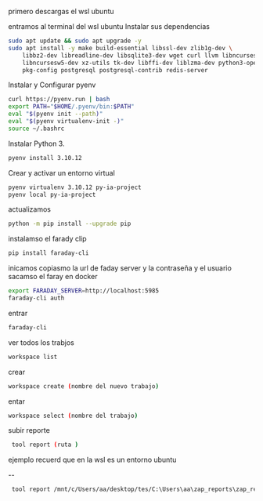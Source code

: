 primero descargas el wsl ubuntu


entramos al terminal del wsl ubuntu 
 Instalar sus  dependencias
```bash
sudo apt update && sudo apt upgrade -y
sudo apt install -y make build-essential libssl-dev zlib1g-dev \
    libbz2-dev libreadline-dev libsqlite3-dev wget curl llvm libncurses5-dev \
    libncursesw5-dev xz-utils tk-dev libffi-dev liblzma-dev python3-openssl \
    pkg-config postgresql postgresql-contrib redis-server

```

Instalar y Configurar pyenv

```bash
curl https://pyenv.run | bash
export PATH="$HOME/.pyenv/bin:$PATH"
eval "$(pyenv init --path)"
eval "$(pyenv virtualenv-init -)"
source ~/.bashrc
```
Instalar Python 3.

```bash
pyenv install 3.10.12
```

Crear y activar un entorno virtual

```bash
pyenv virtualenv 3.10.12 py-ia-project
pyenv local py-ia-project
```
actualizamos
```bash
python -m pip install --upgrade pip
```
instalamso el farady clip
```bash
pip install faraday-cli
```
inicamos copiasmo la url de faday server y la contraseña y el usuario sacamso el faray en docker
```bash
export FARADAY_SERVER=http://localhost:5985
faraday-cli auth
```
entrar
```bash
faraday-cli
```


ver todos los trabjos 
```bash
workspace list
```

crear 
```bash
workspace create (nombre del nuevo trabajo)
```

entar 
```bash
workspace select (nombre del trabajo)
```

subir reporte 
```bash
 tool report (ruta )
```
ejemplo recuerd que en la wsl es un entorno ubuntu  


--
```bash
 tool report /mnt/c/Users/aa/desktop/tes/C:\Users\aa\zap_reports\zap_report.xml
```


